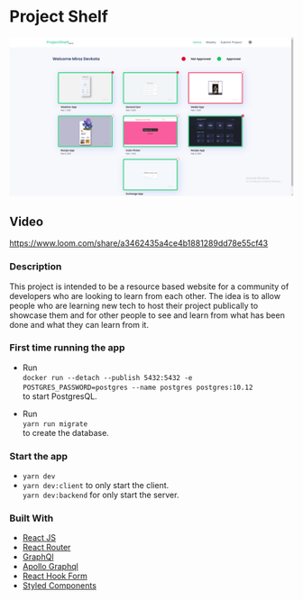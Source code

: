 # Project Shelf

![Project Pic](client/src/assets/HomePic.png)

## Video

https://www.loom.com/share/a3462435a4ce4b1881289dd78e55cf43

### Description

This project is intended to be a resource based website for a community of developers who are looking to learn from each other. The idea is to allow people who are learning new tech to host their project publically to showcase them and for other people to see and learn from what has been done and what they can learn from it.

### First time running the app

- Run<br/> `docker run --detach --publish 5432:5432 -e POSTGRES_PASSWORD=postgres --name postgres postgres:10.12`<br/> to start PostgresQL.

- Run<br/> `yarn run migrate`<br/> to create the database.

### Start the app

- `yarn dev`
- `yarn dev:client` to only start the client.<br/> `yarn dev:backend` for only start the server.

### Built With

- [React JS](https://reactjs.org/)
- [React Router](https://github.com/ReactTraining/react-router)
- [GraphQl](https://graphql.org/)
- [Apollo Graphql](https://www.apollographql.com/)
- [React Hook Form](https://react-hook-form.com/)
- [Styled Components](https://www.styled-components.com)
